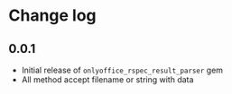 # Change log

## 0.0.1
* Initial release of `onlyoffice_rspec_result_parser` gem
* All method accept filename or string with data